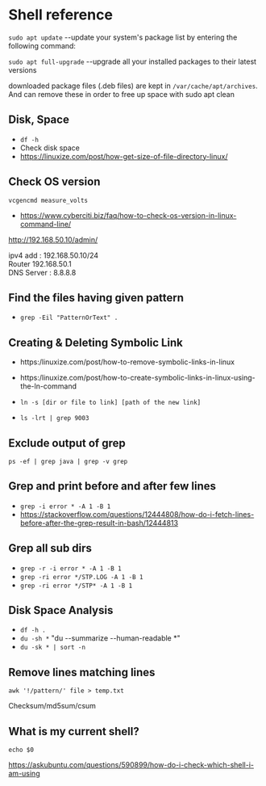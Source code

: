 # Shell reference

`sudo apt update`
 --update your system's package list by entering the following command:

`sudo apt full-upgrade` 
 --upgrade all your installed packages to their latest versions

downloaded package files (.deb files) are kept in `/var/cache/apt/archives`.
And can remove these in order to free up space with sudo apt clean

Disk, Space
------------
- `df -h`
- Check disk space
- https://linuxize.com/post/how-get-size-of-file-directory-linux/

Check OS version
-----------------
`vcgencmd measure_volts`

- https://www.cyberciti.biz/faq/how-to-check-os-version-in-linux-command-line/


http://192.168.50.10/admin/

ipv4 add : 192.168.50.10/24 </br>
Router 192.168.50.1 </br>
DNS Server : 8.8.8.8

Find the files having given pattern
----------------------------------
- `grep -Eil "PatternOrText" .`

Creating & Deleting Symbolic Link
----------------------------------
- https:/linuxize.com/post/how-to-remove-symbolic-links-in-linux
- https:/linuxize.com/post/how-to-create-symbolic-links-in-linux-using-the-ln-command

- `ln -s [dir or file to link] [path of the new link]`

- `ls -lrt | grep 9003`

Exclude output of grep
--------------------------
`ps -ef | grep java | grep -v grep`

Grep and print before and after few lines
-----------------------------------------
- `grep -i error * -A 1 -B 1`
- https://stackoverflow.com/questions/12444808/how-do-i-fetch-lines-before-after-the-grep-result-in-bash/12444813

Grep all sub dirs
-----------------
- `grep -r -i error * -A 1 -B 1`
- `grep -ri error */STP.LOG -A 1 -B 1`
- `grep -ri error */STP* -A 1 -B 1`

Disk Space Analysis
--------------------
- `df -h .`
- `du -sh *`  "du --summarize --human-readable *"
- `du -sk * | sort -n`

Remove lines matching lines
---------------------------------
`awk '!/pattern/' file > temp.txt`

Checksum/md5sum/csum

What is my current shell?
----------------------------
```
echo $0
```
https://askubuntu.com/questions/590899/how-do-i-check-which-shell-i-am-using